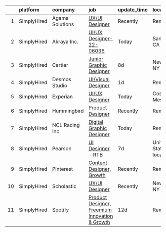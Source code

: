 

|    | platform    | company         | job                                                                                                                                                    | update_time   | location                    |
|---:|:------------|:----------------|:-------------------------------------------------------------------------------------------------------------------------------------------------------|:--------------|:----------------------------|
|  1 | SimplyHired | Agama Solutions | [UX/UI Designer](https://www.simplyhired.com/job/MsrPYlvE_dsEZ6sWAql-m-RjlOQAthYjqXFtqoohINz1XEs5Y44Gfw?q=ui+designer)                                 | Recently      | Remote                      |
|  2 | SimplyHired | Akraya Inc.     | [UI/UX Designer- 22-06036](https://www.simplyhired.com/job/p1cQZ_DjhCJT3__METot92oEx82rmnTrvbnComvQpsCeHCh3m7tAHw?q=ui+designer)                       | Today         | San Jose, CA                |
|  3 | SimplyHired | Cartier         | [Junior Graphic Designer](https://www.simplyhired.com/job/Qm1Kb11VCsWCNhaiEfDfuwO5qfPCM6pUTz3Hm0dfAnpCgbFAx_hCjA?q=ui+designer)                        | 8d            | New York, NY                |
|  4 | SimplyHired | Desmos Studio   | [UI/Visual Designer](https://www.simplyhired.com/job/o-gv9OlH0KeNNpBIf6hBn_mDW0TiFjmwEj5VXb8NwNuL9IypTfJinA?q=ui+designer)                             | 1d            | Remote                      |
|  5 | SimplyHired | Experian        | [UI/UX Designer](https://www.simplyhired.com/job/h406x-auJUl6Cyq4rjJDHcqm8crh1saEPc2lgA11ZYW1GiN3CAArzw?q=ui+designer)                                 | Today         | Costa Mesa, CA              |
|  6 | SimplyHired | Hummingbird     | [Product Designer](https://www.simplyhired.com/job/5h3_v1wiFebaC0nircDXkKmysKBPpCvzhE6dqoIFm3yyB06UFcB8OQ?q=ui+designer)                               | Recently      | Remote                      |
|  7 | SimplyHired | NCL Racing Inc  | [Digital Graphic Designer](https://www.simplyhired.com/job/oXhObrMFxAf-z9e8OkedaEi12i1xroNES4rfZJvCHdzPNiuzK16joA?q=ui+designer)                       | Today         | Remote                      |
|  8 | SimplyHired | Pearson         | [UI Designer - RTB](https://www.simplyhired.com/job/gnw9yKOw3NeAEEEWFp2R2aoy1SEK2FCODn7T1Y754oeFdiXw5KDMKg?q=ui+designer)                              | 7d            | United States +51 locations |
|  9 | SimplyHired | Pinterest       | [Content Designer, Growth](https://www.simplyhired.com/job/r3rLZ8wDZxpE9zJ0WmWmkB6vKADvM4enwQNvRoPjurIWqrAC4bhnpw?q=ui+designer)                       | Recently      | Remote                      |
| 10 | SimplyHired | Scholastic      | [UX/UI Designer](https://www.simplyhired.com/job/SQcY7OQgR9qEnPz6z6B31R4KuxbVYocNX6Utngmqkd3jV8skTbVCgQ?q=ui+designer)                                 | Recently      | New York, NY                |
| 11 | SimplyHired | Spotify         | [Product Designer, Freemium Innovation & Growth](https://www.simplyhired.com/job/Kvw_SiGrQB-4O_L_w6kE8LRwEA9nFhTEvN3SB40918E8kMG3aqYvqg?q=ui+designer) | 12d           | Remote                      |